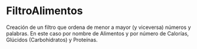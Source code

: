 # FiltroAlimentos
 Creación de un filtro que ordena de menor a mayor (y viceversa) números y palabras. En este caso por nombre de Alimentos y por número de Calorías, Glúcidos (Carbohidratos) y Proteínas.
